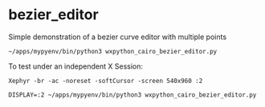 # bezier_editor
Simple demonstration of a bezier curve editor with multiple points

```
~/apps/mypyenv/bin/python3 wxpython_cairo_bezier_editor.py
```

To test under an independent X Session:

```
Xephyr -br -ac -noreset -softCursor -screen 540x960 :2

DISPLAY=:2 ~/apps/mypyenv/bin/python3 wxpython_cairo_bezier_editor.py
```
